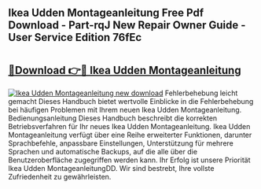 ## Ikea Udden Montageanleitung Free Pdf Download - Part-rqJ New Repair Owner Guide - User Service Edition 76fEc

# <h2><a href="http://df7py9d.blite.top/?on=Ikea+Udden+Montageanleitung">🔗Download 👉🔴 Ikea Udden Montageanleitung</a></h2>

[![Ikea Udden Montageanleitung new download](https://i.imgur.com/lujVjoI.png)](http://df7py9d.blite.top/?on=Ikea+Udden+Montageanleitung)
Fehlerbehebung leicht gemacht Dieses Handbuch bietet wertvolle Einblicke in die Fehlerbehebung bei häufigen Problemen mit Ihrem neuen Ikea Udden Montageanleitung. Bedienungsanleitung Dieses Handbuch beschreibt die korrekten Betriebsverfahren für Ihr neues Ikea Udden Montageanleitung. Ikea Udden Montageanleitung verfügt über eine Reihe erweiterter Funktionen, darunter Sprachbefehle, anpassbare Einstellungen, Unterstützung für mehrere Sprachen und automatische Backups, auf die alle über die Benutzeroberfläche zugegriffen werden kann. Ihr Erfolg ist unsere Priorität Ikea Udden MontageanleitungDD. Wir sind bestrebt, Ihre vollste Zufriedenheit zu gewährleisten.
